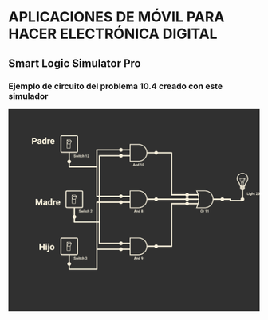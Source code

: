 # APLICACIONES DE MÓVIL PARA HACER ELECTRÓNICA DIGITAL

## Smart Logic Simulator Pro

### Ejemplo de circuito del problema 10.4 creado con este simulador

![Problema 10.4](Problema10.4.png)
